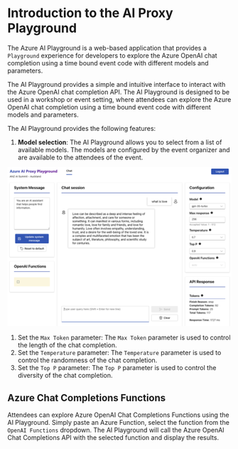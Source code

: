 # Introduction to the AI Proxy Playground

The Azure AI Playground is a web-based application that provides a `Playground` experience for developers to explore the Azure OpenAI chat completion using a time bound event code with different models and parameters.

The AI Playground provides a simple and intuitive interface to interact with the Azure OpenAI chat completion API. The AI Playground is designed to be used in a workshop or event setting, where attendees can explore the Azure OpenAI chat completion using a time bound event code with different models and parameters.

The AI Playground provides the following features:

1. **Model selection**: The AI Playground allows you to select from a list of available models. The models are configured by the event organizer and are available to the attendees of the event.

![OpenAI Proxy Playground](media/openai_proxy_playground.png)

1. Set the `Max Token` parameter: The `Max Token` parameter is used to control the length of the chat completion.
1. Set the `Temperature` parameter: The `Temperature` parameter is used to control the randomness of the chat completion.
1. Set the `Top P` parameter: The `Top P` parameter is used to control the diversity of the chat completion.

## Azure Chat Completions Functions

Attendees can explore Azure OpenAI Chat Completions Functions using the AI Playground. Simply paste an Azure Function, select the function from the `OpenAI Functions` dropdown. The AI Playground will call the Azure OpenAI Chat Completions API with the selected function and display the results.
